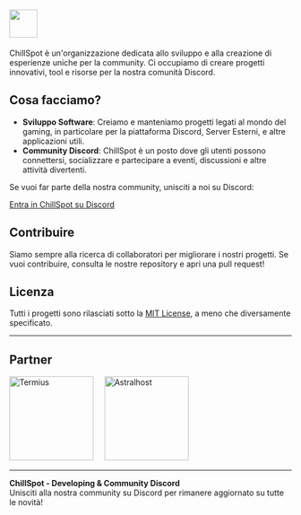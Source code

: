 # <img src="https://i.ibb.co/jHzYHxz/Frame-53.png" width="50" />

ChillSpot è un'organizzazione dedicata allo sviluppo e alla creazione di esperienze uniche per la community. Ci occupiamo di creare progetti innovativi, tool e risorse per la nostra comunità Discord.

## Cosa facciamo?

- **Sviluppo Software**: Creiamo e manteniamo progetti legati al mondo del gaming, in particolare per la piattaforma Discord, Server Esterni, e altre applicazioni utili.
- **Community Discord**: ChillSpot è un posto dove gli utenti possono connettersi, socializzare e partecipare a eventi, discussioni e altre attività divertenti.
  
Se vuoi far parte della nostra community, unisciti a noi su Discord:

[Entra in ChillSpot su Discord](https://discord.gg/cspot)

## Contribuire

Siamo sempre alla ricerca di collaboratori per migliorare i nostri progetti. Se vuoi contribuire, consulta le nostre repository e apri una pull request!

## Licenza

Tutti i progetti sono rilasciati sotto la [MIT License](LICENSE), a meno che diversamente specificato.

---

## Partner

<img href="termius.com" src="https://cdn2.steamgriddb.com/logo/88502646b2293c4aaa173b33afcd40f1.png" alt="Termius" width="150"/> &nbsp;&nbsp;&nbsp; <img href="astralhost.cloud" src="https://i.ibb.co/4g3f2xvm/Frame-177.png" alt="Astralhost" width="150"/>

---

**ChillSpot - Developing & Community Discord**  
Unisciti alla nostra community su Discord per rimanere aggiornato su tutte le novità!

